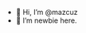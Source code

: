 - 👋 Hi, I’m @mazcuz
- 👀 I’m newbie here.

<!---
mazcuz/mazcuz is a ✨ special ✨ repository because its `README.md` (this file) appears on your GitHub profile.
You can click the Preview link to take a look at your changes.
--->
